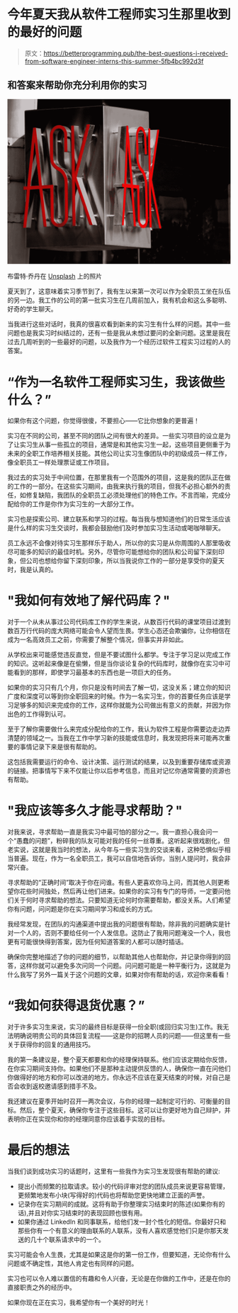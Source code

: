 # 今年夏天我从软件工程师实习生那里收到的最好的问题

> 原文：<https://betterprogramming.pub/the-best-questions-i-received-from-software-engineer-interns-this-summer-5fb4bc992d3f>

## 和答案来帮助你充分利用你的实习

![](img/44ab8558f3c7c34170c648fd2a953c17.png)

布雷特·乔丹在 [Unsplash](https://unsplash.com?utm_source=medium&utm_medium=referral) 上的照片

夏天到了，这意味着实习季节到了，我有生以来第一次可以作为全职员工坐在队伍的另一边。我工作的公司的第一批实习生在几周前加入，我有机会和这么多聪明、好奇的学生聊天。

当我进行这些对话时，我真的很喜欢看到新来的实习生有什么样的问题。其中一些问题也是我实习时纠结过的，还有一些是我从未想过要问的全新问题。这里是我在过去几周听到的一些最好的问题，以及我作为一个经历过软件工程实习过程的人的答案。

# “作为一名软件工程师实习生，我该做些什么？”

如果你有这个问题，你觉得很傻，不要担心——它比你想象的更普遍！

实习在不同的公司，甚至不同的团队之间有很大的差异。一些实习项目的设立是为了让实习生从事一些孤立的项目，通常是和其他实习生一起，这些项目更侧重于为未来的全职工作培养相关技能。其他公司让实习生像团队中的初级成员一样工作，像全职员工一样处理票证或工作项目。

我过去的实习处于中间位置，在那里我有一个范围外的项目，这是我的团队正在做的工作的一部分。在这些实习期间，由我来执行我的项目，但我不必担心额外的责任，如修复缺陷，我团队的全职员工必须处理他们的特色工作。不言而喻，完成分配给你的工作是你作为实习生的一大部分工作。

实习也是探索公司、建立联系和学习的过程。每当我与想知道他们的日常生活应该是什么样的实习生交谈时，我都会鼓励他们及时参加实习生活动或喝咖啡聊天。

员工永远不会像对待实习生那样乐于助人，所以你的实习是从你周围的人那里吸收尽可能多的知识的最佳时机。另外，尽管你可能想给你的团队和公司留下深刻印象，但公司也想给你留下深刻印象，所以当我说你工作的一部分是享受你的夏天时，我是认真的。

# "我如何有效地了解代码库？"

对于一个从未从事过公司代码库工作的学生来说，从数百行代码的课堂项目过渡到数百万行代码的庞大网络可能会令人望而生畏。学生心态还会欺骗你，让你相信在成为一名高效员工之前，你需要了解整个情况，但事实并非如此。

从学校出来可能感觉违反直觉，但是不要试图什么都学。专注于学习足以完成工作的知识。这听起来像是在偷懒，但是当你谈论复杂的代码库时，就像你在实习中可能看到的那样，即使学习最基本的东西也是一项巨大的任务。

如果你的实习只有几个月，你只是没有时间去了解一切，这没关系；建立你的知识广度和深度可以等到你全职回来的时候。作为一名实习生，你的首要任务应该是学习足够多的知识来完成你的工作，这样你就能为公司做出有意义的贡献，并因为你出色的工作得到认可。

至于了解你需要做什么来完成分配给你的工作，我认为软件工程是你需要边走边弄清楚的领域之一。当我在工作中学习新的技能或信息时，我发现把将来可能再次重要的事情记录下来是很有帮助的。

这包括我需要运行的命令、设计决策、运行测试的结果，以及到重要存储库或资源的链接。把事情写下来不仅能让你以后参考信息，而且对记忆你通常需要的资源也有帮助。

# "我应该等多久才能寻求帮助？"

对我来说，寻求帮助一直是我实习中最可怕的部分之一。我一直担心我会问一个“愚蠢的问题”，粉碎我的队友可能对我的任何一丝尊重。这听起来很戏剧化，但老实说，这就是我当时的想法，从今年与一些实习生的交谈来看，这种恐惧似乎相当普遍。现在，作为一名全职员工，我可以自信地告诉你，当别人提问时，我会非常兴奋。

寻求帮助的“正确时间”取决于你在问谁。有些人更喜欢你马上问，而其他人则更希望你花些时间独处，然后再让他们进来。如果你的实习有专门的导师，一定要问他们关于何时寻求帮助的想法。只要知道无论何时你需要帮助，都没关系。人们希望你有问题，问问题是你在实习期间学习和成长的方式。

我经常发现，在团队的沟通渠道中提出我的问题很有帮助，除非我的问题确实是针对一个人的，否则不要给任何一个人发信息。这防止了我用问题淹没一个人，我也更有可能很快得到答案，因为任何知道答案的人都可以随时插话。

确保你完整地描述了你的问题的细节，以帮助其他人也帮助你，并记录你得到的回答，这样你就可以避免多次问同一个问题。问问题可能是一种平衡行为，这就是为什么我写了另外一篇关于这个问题的文章，如果对你有帮助的话，欢迎你来看看！

# “我如何获得退货优惠？”

对于许多实习生来说，实习的最终目标是获得一份全职(或回归实习生)工作。我无法明确说明贵公司的具体回复流程——这是你的招聘人员的问题——但这里有一些关于获得你的回复的通用技巧。

我的第一条建议是，整个夏天都要和你的经理保持联系。他们应该定期给你反馈，在你实习期间支持你。如果他们不是那种主动提供反馈的人，确保你一直在问他们你做得好的地方和你可以改进的地方。你永远不应该在夏天结束的时候，对自己是否会收到返校邀请感到措手不及。

我还建议在夏季开始时召开一两次会议，与你的经理一起制定可行的、可衡量的目标。然后，整个夏天，确保你专注于这些目标。这可以让你更好地为自己辩护，并表明你正在实现你和你的经理同意你应该着手实现的目标。

# 最后的想法

当我们谈到成功实习的话题时，这里有一些我作为实习生发现很有帮助的建议:

*   提出小而频繁的拉取请求。较小的代码评审对您的团队成员来说更容易管理，更频繁地发布小块(写得好的)代码也将帮助您更快地建立正面的声誉。
*   记录你在实习期间的成就。这将有助于你整理实习结束时的陈述(如果你有的话),并且对你实习结束时的表现回顾也很有用。
*   如果你通过 LinkedIn 和同事联系，给他们发一封个性化的短信。你最好只和那些你有一个有意义的理由联系的人联系，没有人喜欢感觉他们只是你那天发送的几十个联系请求中的一个。

实习可能会令人生畏，尤其是如果这是你的第一份工作，但要知道，无论你有什么问题或不确定性，其他人肯定也有同样的问题。

实习也可以令人难以置信的有趣和令人兴奋，无论是在你做的工作中，还是在你的直接职责之外的经历中。

如果你现在正在实习，我希望你有一个美好的时光！